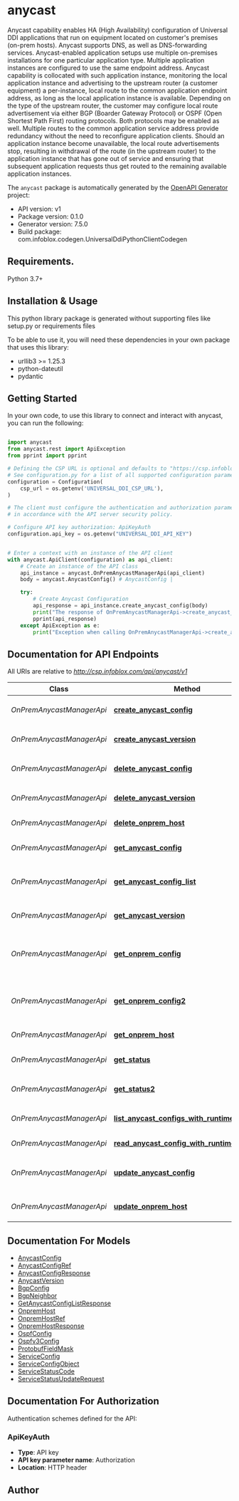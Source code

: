 # anycast
Anycast capability enables HA (High Availability) configuration of Universal DDI applications that run on equipment located on customer's premises (on-prem hosts). Anycast supports DNS, as well as DNS-forwarding services.  Anycast-enabled application setups use multiple on-premises installations for one particular application type. Multiple application instances are configured to use the same endpoint address. Anycast capability is collocated with such application instance, monitoring the local application instance and advertising to the upstream router (a customer equipment) a per-instance, local route to the common application endpoint address, as long as the local application instance is available. Depending on the type of the upstream router, the customer may configure local route advertisement via either BGP (Boarder Gateway Protocol) or OSPF (Open Shortest Path First) routing protocols. Both protocols may be enabled as well. Multiple routes to the common application service address provide redundancy without the need to reconfigure application clients.  Should an application instance become unavailable, the local route advertisements stop, resulting in withdrawal of the route (in the upstream router) to the application instance that has gone out of service and ensuring that subsequent application requests thus get routed to the remaining available application instances.  

The `anycast` package is automatically generated by the [OpenAPI Generator](https://openapi-generator.tech) project:

- API version: v1
- Package version: 0.1.0
- Generator version: 7.5.0
- Build package: com.infoblox.codegen.UniversalDdiPythonClientCodegen

## Requirements.

Python 3.7+

## Installation & Usage

This python library package is generated without supporting files like setup.py or requirements files

To be able to use it, you will need these dependencies in your own package that uses this library:

* urllib3 >= 1.25.3
* python-dateutil
* pydantic

## Getting Started

In your own code, to use this library to connect and interact with anycast,
you can run the following:

```python

import anycast
from anycast.rest import ApiException
from pprint import pprint

# Defining the CSP URL is optional and defaults to "https://csp.infoblox.com"
# See configuration.py for a list of all supported configuration parameters.
configuration = Configuration(
    csp_url = os.getenv('UNIVERSAL_DDI_CSP_URL'),
)

# The client must configure the authentication and authorization parameters
# in accordance with the API server security policy.

# Configure API key authorization: ApiKeyAuth
configuration.api_key = os.getenv("UNIVERSAL_DDI_API_KEY")


# Enter a context with an instance of the API client
with anycast.ApiClient(configuration) as api_client:
    # Create an instance of the API class
    api_instance = anycast.OnPremAnycastManagerApi(api_client)
    body = anycast.AnycastConfig() # AnycastConfig | 

    try:
        # Create Anycast Configuration
        api_response = api_instance.create_anycast_config(body)
        print("The response of OnPremAnycastManagerApi->create_anycast_config:\n")
        pprint(api_response)
    except ApiException as e:
        print("Exception when calling OnPremAnycastManagerApi->create_anycast_config: %s\n" % e)

```

## Documentation for API Endpoints

All URIs are relative to *http://csp.infoblox.com/api/anycast/v1*

Class | Method | HTTP request | Description
------------ | ------------- | ------------- | -------------
*OnPremAnycastManagerApi* | [**create_anycast_config**](anycast/docs/OnPremAnycastManagerApi.md#create_anycast_config) | **POST** /accm/ac_configs | Create Anycast Configuration
*OnPremAnycastManagerApi* | [**create_anycast_version**](anycast/docs/OnPremAnycastManagerApi.md#create_anycast_version) | **POST** /accm/ac_version/{id} | Create Anycast Version
*OnPremAnycastManagerApi* | [**delete_anycast_config**](anycast/docs/OnPremAnycastManagerApi.md#delete_anycast_config) | **DELETE** /accm/ac_configs/{id} | Delete Anycast Configuration
*OnPremAnycastManagerApi* | [**delete_anycast_version**](anycast/docs/OnPremAnycastManagerApi.md#delete_anycast_version) | **DELETE** /accm/ac_version/{id} | Delete anycast version
*OnPremAnycastManagerApi* | [**delete_onprem_host**](anycast/docs/OnPremAnycastManagerApi.md#delete_onprem_host) | **DELETE** /accm/op_hosts/{id} | Delete On-Prem Host
*OnPremAnycastManagerApi* | [**get_anycast_config**](anycast/docs/OnPremAnycastManagerApi.md#get_anycast_config) | **GET** /accm/ac_configs/{id} | Retrieve Anycast Configuration
*OnPremAnycastManagerApi* | [**get_anycast_config_list**](anycast/docs/OnPremAnycastManagerApi.md#get_anycast_config_list) | **GET** /accm/ac_configs | Retrieve Multiple Anycast Configurations
*OnPremAnycastManagerApi* | [**get_anycast_version**](anycast/docs/OnPremAnycastManagerApi.md#get_anycast_version) | **GET** /accm/ac_version/{id} | Retrieve Anycast Version
*OnPremAnycastManagerApi* | [**get_onprem_config**](anycast/docs/OnPremAnycastManagerApi.md#get_onprem_config) | **GET** /accm/oph_configs/{ophid}/{version} | Retrieve Generated, Per-Host Anycast Configuration
*OnPremAnycastManagerApi* | [**get_onprem_config2**](anycast/docs/OnPremAnycastManagerApi.md#get_onprem_config2) | **GET** /onprem_config/{ophid}/{version} | Retrieve Generated, Per-Host Anycast Configuration
*OnPremAnycastManagerApi* | [**get_onprem_host**](anycast/docs/OnPremAnycastManagerApi.md#get_onprem_host) | **GET** /accm/op_hosts/{id} | Retrieve On-Prem Host
*OnPremAnycastManagerApi* | [**get_status**](anycast/docs/OnPremAnycastManagerApi.md#get_status) | **GET** /accm/oph_config_statuses/{ophid}/latest | Retrieve Configuration Status
*OnPremAnycastManagerApi* | [**get_status2**](anycast/docs/OnPremAnycastManagerApi.md#get_status2) | **GET** /onprem_config_statuses/{ophid}/latest | Retrieve Configuration Status
*OnPremAnycastManagerApi* | [**list_anycast_configs_with_runtime_status**](anycast/docs/OnPremAnycastManagerApi.md#list_anycast_configs_with_runtime_status) | **GET** /accm/ac_runtime_statuses | Read list of Anycast Configurations
*OnPremAnycastManagerApi* | [**read_anycast_config_with_runtime_status**](anycast/docs/OnPremAnycastManagerApi.md#read_anycast_config_with_runtime_status) | **GET** /accm/ac_runtime_statuses/{id} | Read Anycast Configuration
*OnPremAnycastManagerApi* | [**update_anycast_config**](anycast/docs/OnPremAnycastManagerApi.md#update_anycast_config) | **PUT** /accm/ac_configs/{id} | Create or Update Anycast Configuration
*OnPremAnycastManagerApi* | [**update_onprem_host**](anycast/docs/OnPremAnycastManagerApi.md#update_onprem_host) | **PUT** /accm/op_hosts/{id} | Create or Update On-Prem Host


## Documentation For Models

 - [AnycastConfig](anycast/docs/AnycastConfig.md)
 - [AnycastConfigRef](anycast/docs/AnycastConfigRef.md)
 - [AnycastConfigResponse](anycast/docs/AnycastConfigResponse.md)
 - [AnycastVersion](anycast/docs/AnycastVersion.md)
 - [BgpConfig](anycast/docs/BgpConfig.md)
 - [BgpNeighbor](anycast/docs/BgpNeighbor.md)
 - [GetAnycastConfigListResponse](anycast/docs/GetAnycastConfigListResponse.md)
 - [OnpremHost](anycast/docs/OnpremHost.md)
 - [OnpremHostRef](anycast/docs/OnpremHostRef.md)
 - [OnpremHostResponse](anycast/docs/OnpremHostResponse.md)
 - [OspfConfig](anycast/docs/OspfConfig.md)
 - [Ospfv3Config](anycast/docs/Ospfv3Config.md)
 - [ProtobufFieldMask](anycast/docs/ProtobufFieldMask.md)
 - [ServiceConfig](anycast/docs/ServiceConfig.md)
 - [ServiceConfigObject](anycast/docs/ServiceConfigObject.md)
 - [ServiceStatusCode](anycast/docs/ServiceStatusCode.md)
 - [ServiceStatusUpdateRequest](anycast/docs/ServiceStatusUpdateRequest.md)


<a id="documentation-for-authorization"></a>
## Documentation For Authorization


Authentication schemes defined for the API:
<a id="ApiKeyAuth"></a>
### ApiKeyAuth

- **Type**: API key
- **API key parameter name**: Authorization
- **Location**: HTTP header


## Author




